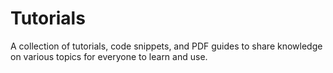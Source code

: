 # Tutorials
A collection of tutorials, code snippets, and PDF guides to share knowledge on various topics for everyone to learn and use.
